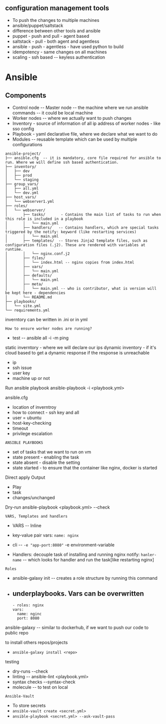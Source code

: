 ## configuration management tools

- To push the changes to multiple machines
- ansible/puppet/saltstack
- difference between other tools and ansible
- puppet - push and pull - agent based
- saltstack - pull - both agent and agentless
- ansible - push - agentless - have used python to build
- idempotency - same changes on all machines
- scaling - ssh based -- keyless authentication 


# Ansible
## Components
- Control node -- Master node -- the machine where we run ansible commands -- it could be local machine
- Worker nodes -- where we actually want to push changes
- Inventory - source of information of all ip address of worker nodes - like sso config
- Playbook - yaml declarative file, where we declare what we want to do
- Modules -- reusable template which can be used by multiple configurations

```
ansible-project/
├── ansible.cfg  -- it is mandatory, core file required for ansible to run. Where we will define ssh based authentication.
├── inventory/
│   ├── dev
│   ├── prod
│   └── staging
├── group_vars/
│   ├── all.yml
│   └── dev.yml
├── host_vars/
│   └── webserver1.yml
├── roles/
│   └── webserver/
│       ├── tasks/       - Contains the main list of tasks to run when this role is included in a playbook
│       │   └── main.yml
│       ├── handlers/   -- Contains handlers, which are special tasks triggered by the notify: keyword (like restarting services)
│       │   └── main.yml
│       ├── templates/  -- Stores Jinja2 template files, such as configuration files (.j2). These are rendered with variables at runtime.
│       │   └── nginx.conf.j2
│       ├── files/
│       │   └── index.html -- nginx copies from index.html
│       ├── vars/
│       │   └── main.yml
│       ├── defaults/
│       │   └── main.yml
│       ├── meta/
│       │   └── main.yml -- who is contributor, what is version will be kept here - dependencies
│       └── README.md
├── playbooks/
│   └── site.yml
└── requirements.yml
```

inverntory can be written in .ini or in yml

`How to ensure worker nodes are running?`
- test -- ansible all -i <inventory-file> -m ping

static inverntory - where we will declare our ips
dynamic inventory - if it's cloud based to get a dynamic response
if the response is unreachable
- ip 
- ssh issue
- user key
- machine up or not

Run ansible playbook
ansible-playbook -i <inventory-file> <playbook.yml>

ansible.cfg
- location of inverntroy
- how to connect - ssh key and all
- user = ubuntu
- host-key-checking
- timeout
- privilege escalation


`ANSIBLE PLAYBOOKS`

- set of tasks that we want to run on vm
- state present - enabling the task
- state absent - disable the setting
- state started - to ensure that the container like nginx, docker is started

Direct apply
Output
- Play
- task
- changes/unchanged

Dry-run 
ansible-playbook  <playbook.yml> --check

`VARS, Templates and handlers`
- VARS -- Inline
- key-value pair 
vars:
 `name: nginx`
- cli -- 
`-e "app-port:8080"`
-e environment-variable

- Handlers:
decouple task of installing and running nginx
notify: `hanler-name` -- which looks for handler and run the task[like restarting nginx]

`Roles`

- ansible-galaxy init <role-directory> -- creates a role structure by running this command
- underplaybooks. Vars can be overwritten
    - 
    ```
    - roles: nginx
    vars: 
      name: nginc
      port: 8080
    ```

ansible-galaxy -- similar to dockerhub, if we want to push our code to public repo

to install others repos/projects
- `ansible-galaxy install <repo>`

testing
- dry-runs --check
- linting -- ansible-lint <playbook.yml>
- syntax checks --syntax-check
- molecule -- to test on local

`Ansible-Vault`

- To store secrets
- `ansible-vault create <secret.yml>`
- `ansible-playbook <secret.yml> --ask-vault-pass`

